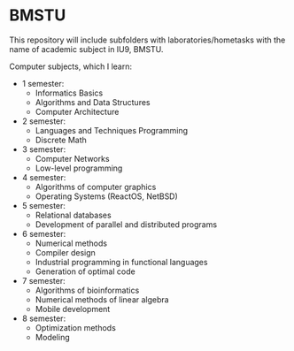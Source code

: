 # BMSTU
This repository will include subfolders with laboratories/hometasks
with the name of academic subject in IU9, BMSTU.

Computer subjects, which I learn:

- 1 semester:
  - Informatics Basics
  - Algorithms and Data Structures
  - Computer Architecture
- 2 semester:
  - Languages and Techniques Programming 
  - Discrete Math
- 3 semester:
  - Computer Networks
  - Low-level programming
- 4 semester:
  - Algorithms of computer graphics
  - Operating Systems (ReactOS, NetBSD)
- 5 semester:
  - Relational databases
  - Development of parallel and distributed programs
- 6 semester:
  - Numerical methods
  - Compiler design
  - Industrial programming in functional languages
  - Generation of optimal code
- 7 semester:
  - Algorithms of bioinformatics
  - Numerical methods of linear algebra
  - Mobile development
- 8 semester:
  - Optimization methods
  - Modeling
